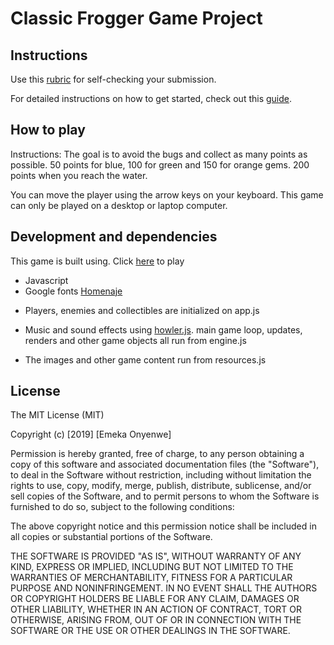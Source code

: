 # Classic Frogger Game Project

## Instructions

Use this [rubric](https://review.udacity.com/#!/rubrics/15/view) for self-checking your submission.

For detailed instructions on how to get started, check out this [guide](https://docs.google.com/document/d/1v01aScPjSWCCWQLIpFqvg3-vXLH2e8_SZQKC8jNO0Dc/pub?embedded=true).

## How to play
Instructions:
The goal is to avoid the bugs and collect as many points as possible.
50 points for blue, 100 for green and 150 for orange gems.
200 points when you reach the water.

You can move the player using the arrow keys on your keyboard. This game can only be played on a desktop or laptop computer.

## Development and dependencies
This game is built using. Click [here](https://emek-lemark.github.io/arcade-game) to play
* Javascript
* Google fonts [Homenaje](https://fonts.googleapis.com/css?family=Homenaje)

- Players, enemies and collectibles are initialized on app.js

- Music and sound effects using [howler.js](https://github.com/goldfire/howler.js).
	main game loop, updates, renders and other game objects all run from engine.js

- The images and other game content run from resources.js

## License
The MIT License (MIT)

Copyright (c) [2019] [Emeka Onyenwe]

Permission is hereby granted, free of charge, to any person obtaining a copy
of this software and associated documentation files (the "Software"), to deal
in the Software without restriction, including without limitation the rights
to use, copy, modify, merge, publish, distribute, sublicense, and/or sell
copies of the Software, and to permit persons to whom the Software is
furnished to do so, subject to the following conditions:

The above copyright notice and this permission notice shall be included in all
copies or substantial portions of the Software.

THE SOFTWARE IS PROVIDED "AS IS", WITHOUT WARRANTY OF ANY KIND, EXPRESS OR
IMPLIED, INCLUDING BUT NOT LIMITED TO THE WARRANTIES OF MERCHANTABILITY,
FITNESS FOR A PARTICULAR PURPOSE AND NONINFRINGEMENT. IN NO EVENT SHALL THE
AUTHORS OR COPYRIGHT HOLDERS BE LIABLE FOR ANY CLAIM, DAMAGES OR OTHER
LIABILITY, WHETHER IN AN ACTION OF CONTRACT, TORT OR OTHERWISE, ARISING FROM,
OUT OF OR IN CONNECTION WITH THE SOFTWARE OR THE USE OR OTHER DEALINGS IN THE
SOFTWARE.  

